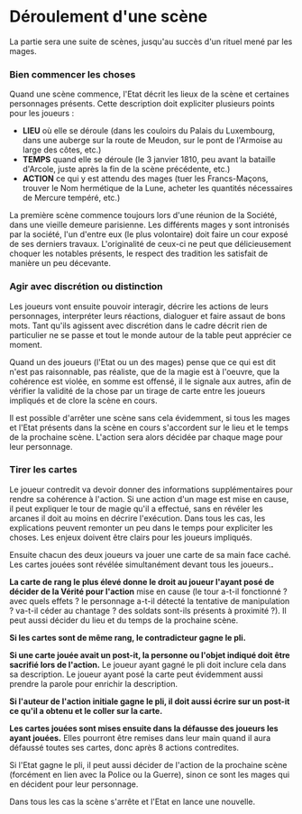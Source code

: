 # Déroulement d'une scène

La partie sera une suite de scènes, jusqu'au succès d'un rituel mené par les mages.

### Bien commencer les choses

Quand une scène commence, l'Etat décrit les lieux de la scène et certaines personnages présents. Cette description doit expliciter plusieurs points pour les joueurs :

* **LIEU** où elle se déroule \(dans les couloirs du Palais du Luxembourg, dans une auberge sur la route de Meudon, sur le pont de l'Armoise au large des côtes, etc.\)
* **TEMPS** quand elle se déroule \(le 3 janvier 1810, peu avant la bataille d'Arcole, juste après la fin de la scène précédente, etc.\)
* **ACTION** ce qui y est attendu des mages \(tuer les Francs-Maçons, trouver le Nom hermétique de la Lune, acheter les quantités nécessaires de Mercure tempéré, etc.\)

La première scène commence toujours lors d'une réunion de la Société, dans une vieille demeure parisienne. Les différents mages y sont intronisés par la société, l'un d'entre eux \(le plus volontaire\) doit faire un cour exposé de ses derniers travaux. L'originalité de ceux-ci ne peut que délicieusement choquer les notables présents, le respect des tradition les satisfait de manière un peu décevante.

### Agir avec discrétion ou distinction

Les joueurs vont ensuite pouvoir interagir, décrire les actions de leurs personnages, interpréter leurs réactions, dialoguer et faire assaut de bons mots. Tant qu'ils agissent avec discrétion dans le cadre décrit rien de particulier ne se passe et tout le monde autour de la table peut apprécier ce moment.

Quand un des joueurs \(l'Etat ou un des mages\) pense que ce qui est dit n'est pas raisonnable, pas réaliste, que de la magie est à l'oeuvre, que la cohérence est violée, en somme est offensé, il le signale aux autres, afin de vérifier la validité de la chose par un tirage de carte entre les joueurs impliqués et de clore la scène en cours.

Il est possible d'arrêter une scène sans cela évidemment, si tous les mages et l'Etat présents dans la scène en cours s'accordent sur le lieu et le temps de la prochaine scène. L'action sera alors décidée par chaque mage pour leur personnage.

### Tirer les cartes

Le joueur contredit va devoir donner des informations supplémentaires pour rendre sa cohérence à l'action. Si une action d'un mage est mise en cause, il peut expliquer le tour de magie qu'il a effectué, sans en révéler les arcanes il doit au moins en décrire l'exécution. Dans tous les cas, les explications peuvent remonter un peu dans le temps pour expliciter les choses. Les enjeux doivent être clairs pour les joueurs impliqués.

Ensuite chacun des deux joueurs va jouer une carte de sa main face caché. Les cartes jouées sont révélée simultanément devant tous les joueurs.**.**

**La carte de rang le plus élevé donne le droit au joueur l'ayant posé de décider de la Vérité pour l'action** mise en cause \(le tour a-t-il fonctionné ? avec quels effets ? le personnage a-t-il détecté la tentative de manipulation ? va-t-il céder au chantage ? des soldats sont-ils présents à proximité ?\). Il peut aussi décider du lieu et du temps de la prochaine scène.

**Si les cartes sont de même rang, le contradicteur gagne le pli.**

**Si une carte jouée avait un post-it, la personne ou l'objet indiqué doit être sacrifié lors de l'action.** Le joueur ayant gagné le pli doit inclure cela dans sa description. Le joueur ayant posé la carte peut évidemment aussi prendre la parole pour enrichir la description.

**Si l'auteur de l'action initiale gagne le pli, il doit aussi écrire sur un post-it ce qu'il a obtenu et le coller sur la carte.**

**Les cartes jouées sont mises ensuite dans la défausse des joueurs les ayant jouées.** Elles pourront être remises dans leur main quand il aura défaussé toutes ses cartes, donc après 8 actions contredites.

Si l'Etat gagne le pli, il peut aussi décider de l'action de la prochaine scène \(forcément en lien avec la Police ou la Guerre\), sinon ce sont les mages qui en décident pour leur personnage.

Dans tous les cas la scène s'arrête et l'Etat en lance une nouvelle.

